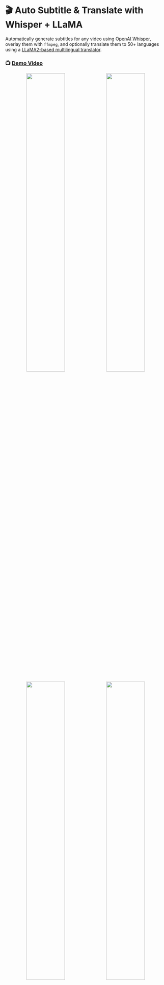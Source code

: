 # 🎬 Auto Subtitle & Translate with Whisper + LLaMA

Automatically generate subtitles for any video using [OpenAI Whisper](https://openai.com/blog/whisper), overlay them with `ffmpeg`, and optionally translate them to 50+ languages using a [LLaMA2-based multilingual translator](https://huggingface.co/SnypzZz/Llama2-13b-Language-translate).

### 📺 [Demo Video](https://youtu.be/vkvTpmQ7M48?si=qQLvYzwtsQ4djo4K)

<p align="center">
  <img src="https://github.com/YJ-20/auto-subtitle-llama/assets/68987494/85a41810-75ac-44f8-9b75-35c599032619" width="49%">
  <img src="https://github.com/YJ-20/auto-subtitle-llama/assets/68987494/88d42ad7-da9f-4749-9923-4ec9fc9ed040" width="49%">
  <img src="https://github.com/YJ-20/auto-subtitle-llama/assets/68987494/1c255fae-a1c5-4cb1-a60c-87a6aabfcf04" width="49%">
  <img src="https://github.com/YJ-20/auto-subtitle-llama/assets/68987494/91ad2860-18a7-460c-91e6-011265308433" width="49%">
</p>

---

## 🛠️ Installation

Make sure you have Python 3.7 or later.

Install the package directly from GitHub:

```bash
pip install git+https://github.com/YJ-20/auto-subtitle-llama
```

### Install `ffmpeg`

```bash
# Ubuntu / Debian
sudo apt update && sudo apt install ffmpeg

# macOS (with Homebrew)
brew install ffmpeg

# Windows (with Chocolatey)
choco install ffmpeg
```

---

## 🚀 Usage

### Only Transcribe (w/o Translate)

```bash
auto_subtitle_llama /path/to/video.mp4
```

### Transcribe and Translate Subtitles

To translate subtitles to another language:

```bash
auto_subtitle_llama /path/to/video.mp4 --translate_to ko_KR
```

---

## 🌐 Supported Translation Languages

| Language     | Code   | Language     | Code   | Language     | Code   |
|--------------|--------|--------------|--------|--------------|--------|
| Arabic       | ar_AR  | Czech        | cs_CZ  | German       | de_DE  |
| English      | en_XX  | Spanish      | es_XX  | Estonian     | et_EE  |
| Finnish      | fi_FI  | French       | fr_XX  | Gujarati     | gu_IN  |
| Hindi        | hi_IN  | Italian      | it_IT  | Japanese     | ja_XX  |
| Kazakh       | kk_KZ  | Korean       | ko_KR  | Lithuanian   | lt_LT  |
| Latvian      | lv_LV  | Burmese      | my_MM  | Nepali       | ne_NP  |
| Dutch        | nl_XX  | Romanian     | ro_RO  | Russian      | ru_RU  |
| Sinhala      | si_LK  | Turkish      | tr_TR  | Vietnamese   | vi_VN  |
| Chinese      | zh_CN  | Afrikaans    | af_ZA  | Azerbaijani  | az_AZ  |
| Bengali      | bn_IN  | Persian      | fa_IR  | Hebrew       | he_IL  |
| Croatian     | hr_HR  | Indonesian   | id_ID  | Georgian     | ka_GE  |
| Khmer        | km_KH  | Macedonian   | mk_MK  | Malayalam    | ml_IN  |
| Mongolian    | mn_MN  | Marathi      | mr_IN  | Polish       | pl_PL  |
| Pashto       | ps_AF  | Portuguese   | pt_XX  | Swedish      | sv_SE  |
| Swahili      | sw_KE  | Tamil        | ta_IN  | Telugu       | te_IN  |
| Thai         | th_TH  | Tagalog      | tl_XX  | Ukrainian    | uk_UA  |
| Urdu         | ur_PK  | Xhosa        | xh_ZA  | Galician     | gl_ES  |
| Slovene      | sl_SI  |              |        |              |        |


---

## 📦 Other Options

| Option             | Description |
|--------------------|-------------|
| `--model`          | Default: `turbo`. Whisper (transcribing) model size. |
| `--output_dir, -o` | Default: `subtitled/`. Directory where the resulting subtitled videos and `.srt` files will be saved. |
| `--srt_only`       | Default: `false`. If set to `true`, only the `.srt` subtitle file will be generated without creating a subtitled video. Useful for manual subtitle editing or external video processing pipelines. |

#### Example:

```bash
# Choose Whisper model size
auto_subtitle_llama /path/to/video.mp4 --model medium

# Save output to a custom directory
auto_subtitle_llama /path/to/video.mp4 --output_dir results/

# Generate only .srt file (no video overlay)
auto_subtitle_llama /path/to/video.mp4 --srt_only true
```

Available whisper models:
```
tiny, base, small, medium, large, turbo
```

---

## 📘 Command-line Help

To view all available options:

```bash
auto_subtitle_llama --help
```

---

## ⚖️ License

This project is licensed under the MIT License.  
See the [LICENSE](LICENSE) file for more details.
#   w i s 2  
 